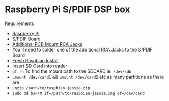 # Raspberry Pi S/PDIF DSP box
Requirements
-  [Raspberry Pi](https://www.amazon.com/Raspberry-Pi-RASP-PI-3-Model-Motherboard/dp/B01CD5VC92)
-  [S/PDIF Board](https://www.hifiberry.com/products/digiplus/)
-  [Additional PCB Mount RCA Jacks](https://www.hifiberry.com/shop/accessories/rca-jack-pcb-mount-1-pair/)
-  You'll need to solder one of the additional RCA Jacks to the S/PDIF Board
-  [Fresh Raspbian Install](https://www.raspberrypi.org/downloads/raspbian/)
-  Insert SD Card into reader
-  `df -h` To find the mount path to the SDCARD ie: `/dev/sdb`
-  `umount /dev/card1` && `umount /dev/card2` etc as many partitions as there are
-  `unzip /path/to/raspbian-jessie.zip`
-  `sudo dd bs=4M if=/path/to/raspbian-jessie.img of=/dev/card`